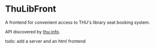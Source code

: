 # ThuLibFront

A frontend for convenient access to THU's library seat booking system.

API discovered by [thu-info](https://github.com/thu-info-community/thu-info-app/).

todo: add a server and an html frontend
